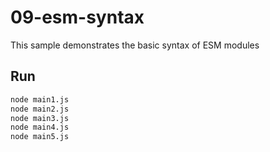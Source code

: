# 09-esm-syntax

This sample demonstrates the basic syntax of ESM modules

## Run

```bash
node main1.js
node main2.js
node main3.js
node main4.js
node main5.js
```
